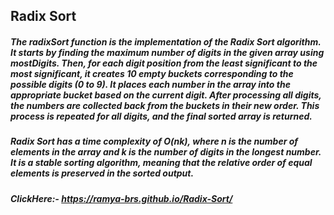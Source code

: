 ## Radix Sort

##### The radixSort function is the implementation of the Radix Sort algorithm. It starts by finding the maximum number of digits in the given array using mostDigits. Then, for each digit position from the least significant to the most significant, it creates 10 empty buckets corresponding to the possible digits (0 to 9). It places each number in the array into the appropriate bucket based on the current digit. After processing all digits, the numbers are collected back from the buckets in their new order. This process is repeated for all digits, and the final sorted array is returned.

##### Radix Sort has a time complexity of O(nk), where n is the number of elements in the array and k is the number of digits in the longest number. It is a stable sorting algorithm, meaning that the relative order of equal elements is preserved in the sorted output.
##### ClickHere:- https://ramya-brs.github.io/Radix-Sort/